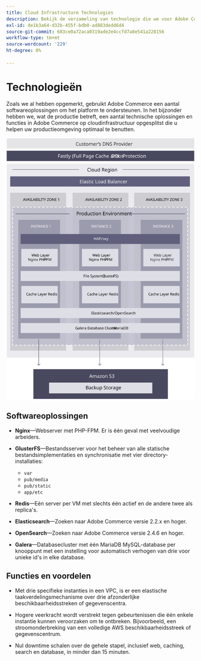 ```yaml
---
title: Cloud Infrastructure Technologies
description: Bekijk de verzameling van technologie die we voor Adobe Commerce gebruiken op cloudinfrastructuur nader.
exl-id: de1b3a64-d32b-455f-bdb0-ad883dedd6d4
source-git-commit: 683ce0a72aca0319ade2e4ccfd7a8e541a228156
workflow-type: tm+mt
source-wordcount: '229'
ht-degree: 0%

---
```


# Technologieën

Zoals we al hebben opgemerkt, gebruikt Adobe Commerce een aantal softwareoplossingen om het platform te ondersteunen. In het bijzonder hebben we, wat de productie betreft, een aantal technische oplossingen en functies in Adobe Commerce op cloudinfrastructuur opgesplitst die u helpen uw productieomgeving optimaal te benutten.

![Diagram van de Adobe Commerce over cloudinfrastructuurtechnologie](../../../assets/playbooks/infrastructure-technology.svg)

## Softwareoplossingen

- **Nginx**—Webserver met PHP-FPM. Er is één geval met veelvoudige arbeiders.

- **GlusterFS**—Bestandsserver voor het beheer van alle statische bestandsimplementaties en synchronisatie met vier directory-installaties:
   - `var`
   - `pub/media`
   - `pub/static`
   - `app/etc`

- **Redis**—Eén server per VM met slechts één actief en de andere twee als replica&#39;s.

- **Elasticsearch**—Zoeken naar Adobe Commerce versie 2.2.x en hoger.

- **OpenSearch**—Zoeken naar Adobe Commerce versie 2.4.6 en hoger.

- **Galera**—Databasecluster met één MariaDB MySQL-database per knooppunt met een instelling voor automatisch verhogen van drie voor unieke id&#39;s in elke database.

## Functies en voordelen

- Met drie specifieke instanties in een VPC, is er een elastische taakverdelingsmechanisme over drie afzonderlijke beschikbaarheidsstreken of gegevenscentra.

- Hogere veerkracht wordt verstrekt tegen gebeurtenissen die één enkele instantie kunnen veroorzaken om te ontbreken. Bijvoorbeeld, een stroomonderbreking van een volledige AWS beschikbaarheidsstreek of gegevenscentrum.

- Nul downtime schalen over de gehele stapel, inclusief web, caching, search en database, in minder dan 15 minuten.
